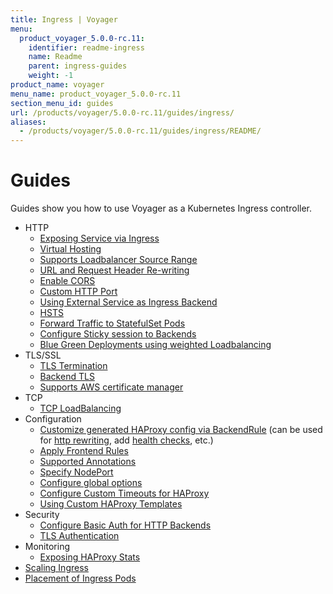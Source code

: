 ```yaml
---
title: Ingress | Voyager
menu:
  product_voyager_5.0.0-rc.11:
    identifier: readme-ingress
    name: Readme
    parent: ingress-guides
    weight: -1
product_name: voyager
menu_name: product_voyager_5.0.0-rc.11
section_menu_id: guides
url: /products/voyager/5.0.0-rc.11/guides/ingress/
aliases:
  - /products/voyager/5.0.0-rc.11/guides/ingress/README/
---
```


# Guides

Guides show you how to use Voyager as a Kubernetes Ingress controller.

- HTTP
  - [Exposing Service via Ingress](/products/voyager/5.0.0-rc.11/guides/ingress/http/single-service)
  - [Virtual Hosting](/products/voyager/5.0.0-rc.11/guides/ingress/http/virtual-hosting)
  - [Supports Loadbalancer Source Range](/products/voyager/5.0.0-rc.11/guides/ingress/http/source-range)
  - [URL and Request Header Re-writing](/products/voyager/5.0.0-rc.11/guides/ingress/http/rewrite-rules)
  - [Enable CORS](/products/voyager/5.0.0-rc.11/guides/ingress/http/cors)
  - [Custom HTTP Port](/products/voyager/5.0.0-rc.11/guides/ingress/http/custom-http-port)
  - [Using External Service as Ingress Backend](/products/voyager/5.0.0-rc.11/guides/ingress/http/external-svc)
  - [HSTS](/products/voyager/5.0.0-rc.11/guides/ingress/http/hsts)
  - [Forward Traffic to StatefulSet Pods](/products/voyager/5.0.0-rc.11/guides/ingress/http/statefulset-pod)
  - [Configure Sticky session to Backends](/products/voyager/5.0.0-rc.11/guides/ingress/http/sticky-session)
  - [Blue Green Deployments using weighted Loadbalancing](/products/voyager/5.0.0-rc.11/guides/ingress/http/blue-green-deployment)
- TLS/SSL
  - [TLS Termination](/products/voyager/5.0.0-rc.11/guides/ingress/tls/overview)
  - [Backend TLS](/products/voyager/5.0.0-rc.11/guides/ingress/tls/backend-tls)
  - [Supports AWS certificate manager](/products/voyager/5.0.0-rc.11/guides/ingress/tls/aws-cert-manager)
- TCP
  - [TCP LoadBalancing](/products/voyager/5.0.0-rc.11/guides/ingress/tcp/overview)
- Configuration
  - [Customize generated HAProxy config via BackendRule](/products/voyager/5.0.0-rc.11/guides/ingress/configuration/backend-rule) (can be used for [http rewriting](https://www.haproxy.com/doc/aloha/7.0/haproxy/http_rewriting.html), add [health checks](https://www.haproxy.com/doc/aloha/7.0/haproxy/healthchecks.html), etc.)
  - [Apply Frontend Rules](/products/voyager/5.0.0-rc.11/guides/ingress/configuration/frontend-rule)
  - [Supported Annotations](/products/voyager/5.0.0-rc.11/guides/ingress/configuration/annotations)
  - [Specify NodePort](/products/voyager/5.0.0-rc.11/guides/ingress/configuration/node-port)
  - [Configure global options](/products/voyager/5.0.0-rc.11/guides/ingress/configuration/default-options)
  - [Configure Custom Timeouts for HAProxy](/products/voyager/5.0.0-rc.11/guides/ingress/configuration/default-timeouts)
  - [Using Custom HAProxy Templates](/products/voyager/5.0.0-rc.11/guides/ingress/configuration/custom-templates)
- Security
  - [Configure Basic Auth for HTTP Backends](/products/voyager/5.0.0-rc.11/guides/ingress/security/basic-auth)
  - [TLS Authentication](/products/voyager/5.0.0-rc.11/guides/ingress/security/tls-auth)
- Monitoring
  - [Exposing HAProxy Stats](/products/voyager/5.0.0-rc.11/guides/ingress/monitoring/stats)
- [Scaling Ingress](/products/voyager/5.0.0-rc.11/guides/ingress/scaling)
- [Placement of Ingress Pods](/products/voyager/5.0.0-rc.11/guides/ingress/pod-placement)

